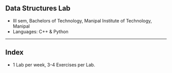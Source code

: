 ## Data Structures Lab

- III sem, Bachelors of Technology, Manipal Institute of Technology, Manipal
- Languages: C++ & Python

---

## Index

- 1 Lab per week, 3-4 Exercises per Lab.
